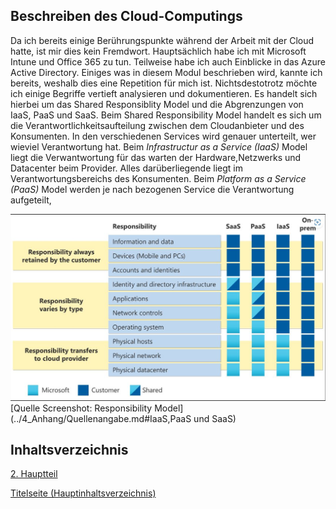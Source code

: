 ## Beschreiben des Cloud-Computings

Da ich bereits einige Berührungspunkte während der Arbeit mit der Cloud hatte, ist mir dies kein Fremdwort. Hauptsächlich habe ich mit Microsoft Intune und Office 365 zu tun. Teilweise habe ich auch Einblicke in das Azure Active Directory. Einiges was in diesem Modul beschrieben wird, kannte ich bereits, weshalb dies eine Repetition für mich ist. Nichtsdestotrotz möchte ich einige Begriffe vertieft analysieren und dokumentieren. Es handelt sich hierbei um das Shared Responsiblity Model und die Abgrenzungen von IaaS, PaaS und SaaS.
Beim Shared Responsibility Model handelt es sich um die Verantwortlichkeitsaufteilung zwischen dem Cloudanbieter und des Konsumenten. In den verschiedenen Services wird genauer unterteilt, wer wieviel Verantwortung hat.
Beim *Infrastructur as a Service (IaaS)* Model liegt die Verwantwortung für das warten der Hardware,Netzwerks und Datacenter beim Provider. Alles darüberliegende liegt im Verantwortungsbereichs des Konsumenten.
Beim *Platform as a Service (PaaS)* Model werden je nach bezogenen Service die Verantwortung aufgeteilt,


![Shared Responsibility Model](../ressources/Sharedrespons_Screenshot.jpg)
[Quelle Screenshot: Responsibility Model](../4_Anhang/Quellenangabe.md#IaaS,PaaS und SaaS)


## Inhaltsverzeichnis

[2. Hauptteil](./README.md)

[Titelseite (Hauptinhaltsverzeichnis)](../README.md)
